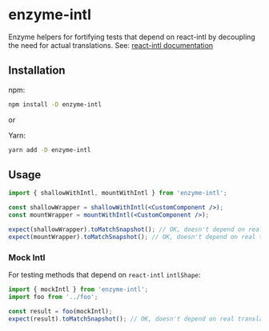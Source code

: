 # enzyme-intl

Enzyme helpers for fortifying tests that depend on react-intl by decoupling the need for actual translations. See: [react-intl documentation](https://github.com/yahoo/react-intl/wiki/Testing-with-React-Intl#helper-function-1)

## Installation

npm:

```sh
npm install -D enzyme-intl
```

or

Yarn:

```sh
yarn add -D enzyme-intl
```

## Usage

```jsx
import { shallowWithIntl, mountWithIntl } from 'enzyme-intl';

const shallowWrapper = shallowWithIntl(<CustomComponent />);
const mountWrapper = mountWithIntl(<CustomComponent />);

expect(shallowWrapper).toMatchSnapshot(); // OK, doesn't depend on real translations
expect(mountWrapper).toMatchSnapshot(); // OK, doesn't depend on real translations
```

### Mock Intl

For testing methods that depend on `react-intl` `intlShape`:

```js
import { mockIntl } from 'enzyme-intl';
import foo from '../foo';

const result = foo(mockIntl);
expect(result).toMatchSnapshot(); // OK, doesn't depend on real translations
```
